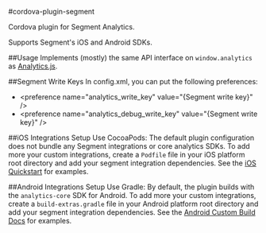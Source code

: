 #cordova-plugin-segment

Cordova plugin for Segment Analytics.

Supports Segment's iOS and Android SDKs.

##Usage
Implements (mostly) the same API interface on `window.analytics` as [Analytics.js][].

##Segment Write Keys
In config.xml, you can put the following preferences:
* \<preference name="analytics_write_key" value="{Segment write key}" />
* \<preference name="analytics_debug_write_key" value="{Segment write key}" />

##iOS Integrations Setup
Use CocoaPods:
The default plugin configuration does not bundle any Segment integrations or core analytics SDKs.
To add more your custom integrations, create a `Podfile` file in your iOS platform root directory and add your segment integration dependencies. See the [iOS Quickstart][] for examples.

##Android Integrations Setup
Use Gradle:
By default, the plugin builds with the `analytics-core` SDK for Android.
To add more your custom integrations, create a `build-extras.gradle` file in your Android platform root directory and add your segment integration dependencies. See the [Android Custom Build Docs][] for examples.

[Analytics.js]: https://segment.io/docs/libraries/analytics.js
[iOS Quickstart]: https://segment.com/docs/libraries/ios/quickstart/
[Android Custom Build Docs]: https://segment.com/docs/libraries/android/#custom-builds
